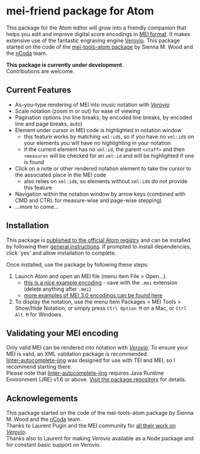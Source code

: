 # mei-friend package for Atom

This package for the Atom editor will grow into a friendly companion that helps you
edit and improve digital score encodings in [MEI format](https://music-encoding.org/).
It makes extensive use of the fantastic engraving engine
[Verovio](https://www.verovio.org/).
This package started on the code of the [mei-tools-atom package](https://atom.io/packages/mei-tools-atom)
by Sienna M. Wood and the [nCoda](https://ncodamusic.org/) team.

__This package is currently under development__.  
Contributions are welcome.


## Current Features
- As-you-type rendering of MEI into music notation with _[Verovio](http://www.verovio.org/)_
- Scale notation (zoom in or out) for ease of viewing
- Pagination options (no line breaks, by encoded line breaks, by encoded line and page breaks, auto)
- Element under cursor in MEI code is highlighted in notation window
    - this feature works by matching `xml:id`s, so if you have no `xml:id`s on your elements you will have no highlighting in your notation
    - if the current element has no `xml:id`, the parent `<staff>` and then `<measure>` will be checked for an `xml:id` and will be highlighted if one is found
- Click on a note or other rendered notation element to take the cursor to the associated place in the MEI code
    - also relies on `xml:id`s, so elements without `xml:id`s do not provide this feature
- Navigation within the notation window by arrow keys (combined with CMD and CTRL for measure-wise and page-wise stepping)
- ...more to come...

## Installation
This package is [published to the official Atom registry](https://atom.io/packages/mei-friend)
and can be installed by following their [general instructions](https://flight-manual.atom.io/using-atom/sections/atom-packages/).
If prompted to install dependencies, click 'yes' and allow installation to complete.

Once installed, use the package by following these steps:
1. Launch Atom and open an MEI file (menu item File > Open...).
    - [this is a nice example encoding](https://raw.githubusercontent.com/music-encoding/sample-encodings/master/MEI_3.0/Music/Complete_examples/Chopin_Etude_op.10_no.9.mei) - save with the `.mei` extension (delete anything after `.mei`)
    - [more examples of MEI 3.0 encodings can be found here](https://github.com/music-encoding/sample-encodings/tree/master/MEI_3.0/Music/Complete_examples)
1. To display the notation, use the menu item Packages > MEI Tools > Show/Hide Notation, or simply press `Ctrl Option M` on a Mac, or `Ctrl Alt M` for Windows.

## Validating your MEI encoding
Only valid MEI can be rendered into notation with _[Verovio](http://www.verovio.org/)_.
To ensure your MEI is valid, an XML validation package is recommended.  
[linter-autocomplete-jing](https://github.com/aerhard/linter-autocomplete-jing)
was designed for use with TEI and MEI, so I recommend starting there.  
Please note that [linter-autocomplete-jing](https://github.com/aerhard/linter-autocomplete-jing)
requires Java Runtime Environment (JRE) v1.6 or above.
[Visit the package repository](https://github.com/aerhard/linter-autocomplete-jing) for details.

## Acknowlegements
This package started on the code of the mei-tools-atom package by Sienna M. Wood and the [nCoda](https://ncodamusic.org/) team.   
Thanks to Laurent Pugin and the MEI community for [all their work on _Verovio_](https://github.com/rism-ch/verovio).  
Thanks also to Laurent for making _Verovio_ available as a Node package and for constant basic support on Verovio.
